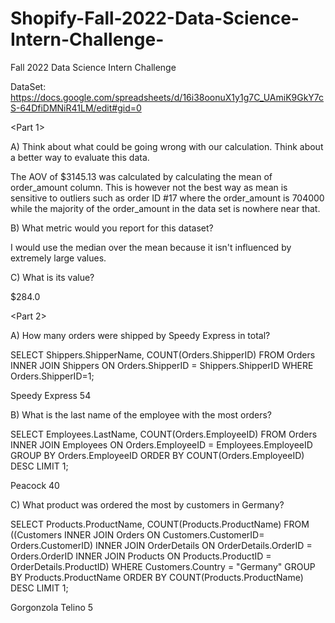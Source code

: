 # Shopify-Fall-2022-Data-Science-Intern-Challenge-
Fall 2022 Data Science Intern Challenge 

DataSet: https://docs.google.com/spreadsheets/d/16i38oonuX1y1g7C_UAmiK9GkY7cS-64DfiDMNiR41LM/edit#gid=0

<Part 1>

A) Think about what could be going wrong with our calculation. Think about a better way to evaluate this data. 

The AOV of $3145.13 was calculated by calculating the mean of order_amount column. This is however not the best way as mean is sensitive to outliers such as order ID #17 where the order_amount is 704000 while the majority of the order_amount in the data set is nowhere near that.

B) What metric would you report for this dataset?

I would use the median over the mean because it isn't influenced by extremely large values.

C) What is its value?

$284.0

<Part 2>

A) How many orders were shipped by Speedy Express in total?

SELECT Shippers.ShipperName, COUNT(Orders.ShipperID)
FROM Orders
INNER JOIN Shippers ON Orders.ShipperID = Shippers.ShipperID
WHERE Orders.ShipperID=1;

Speedy Express	54

B) What is the last name of the employee with the most orders?

SELECT Employees.LastName, COUNT(Orders.EmployeeID)
FROM Orders
INNER JOIN Employees ON Orders.EmployeeID = Employees.EmployeeID
GROUP BY Orders.EmployeeID
ORDER BY COUNT(Orders.EmployeeID) DESC LIMIT 1;

Peacock	40

C) What product was ordered the most by customers in Germany?

SELECT Products.ProductName, COUNT(Products.ProductName)
FROM ((Customers
INNER JOIN Orders ON Customers.CustomerID= Orders.CustomerID)
INNER JOIN OrderDetails ON OrderDetails.OrderID = Orders.OrderID
INNER JOIN Products ON Products.ProductID = OrderDetails.ProductID)
WHERE Customers.Country = "Germany"
GROUP BY Products.ProductName
ORDER BY COUNT(Products.ProductName) DESC LIMIT 1;

Gorgonzola Telino	5
